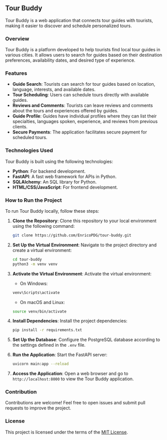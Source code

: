 ## Tour Buddy

Tour Buddy is a web application that connects tour guides with tourists, making it easier to discover and schedule personalized tours.

### Overview

Tour Buddy is a platform developed to help tourists find local tour guides in various cities. It allows users to search for guides based on their destination preferences, availability dates, and desired type of experience.

### Features

- **Guide Search**: Tourists can search for tour guides based on location, language, interests, and available dates.
- **Tour Scheduling**: Users can schedule tours directly with available guides.
- **Reviews and Comments**: Tourists can leave reviews and comments about the tours and experiences offered by guides.
- **Guide Profile**: Guides have individual profiles where they can list their specialties, languages spoken, experience, and reviews from previous clients.
- **Secure Payments**: The application facilitates secure payment for scheduled tours.

### Technologies Used

Tour Buddy is built using the following technologies:

- **Python**: For backend development.
- **FastAPI**: A fast web framework for APIs in Python.
- **SQLAlchemy**: An SQL library for Python.
- **HTML/CSS/JavaScript**: For frontend development.

### How to Run the Project

To run Tour Buddy locally, follow these steps:

1. **Clone the Repository**: Clone this repository to your local environment using the following command:

    ```bash
    git clone https://github.com/EnricoPDG/tour-buddy.git
    ```

2. **Set Up the Virtual Environment**: Navigate to the project directory and create a virtual environment:

    ```bash
    cd tour-buddy
    python3 -m venv venv
    ```

3. **Activate the Virtual Environment**: Activate the virtual environment:

    - On Windows:

    ```bash
    venv\Scripts\activate
    ```

    - On macOS and Linux:

    ```bash
    source venv/bin/activate
    ```

4. **Install Dependencies**: Install the project dependencies:

    ```bash
    pip install -r requirements.txt
    ```

5. **Set Up the Database**: Configure the PostgreSQL database according to the settings defined in the `.env` file.

6. **Run the Application**: Start the FastAPI server:

    ```bash
    uvicorn main:app --reload
    ```

7. **Access the Application**: Open a web browser and go to `http://localhost:8000` to view the Tour Buddy application.

### Contribution

Contributions are welcome! Feel free to open issues and submit pull requests to improve the project.

### License

This project is licensed under the terms of the [MIT License](LICENSE).

